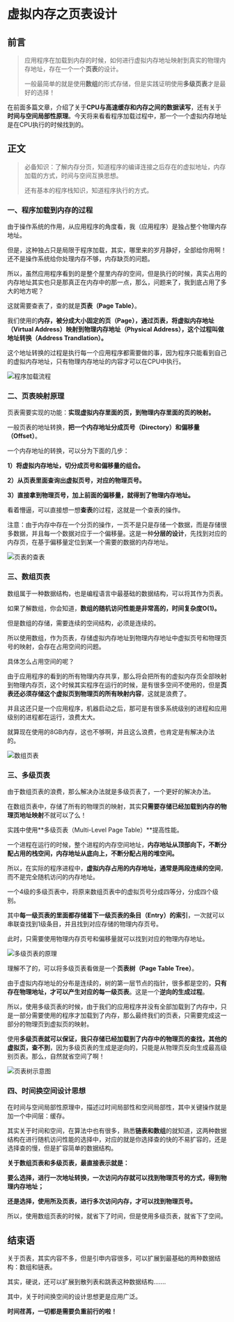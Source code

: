 # 虚拟内存之页表设计

## 前言

>应用程序在加载到内存的时候，如何进行虚拟内存地址映射到真实的物理内存地址，存在一个一个**页表**的设计。
>
>一般最简单的就是使用**数组**的形式存储，但是实践证明使用**多级页表**才是最好的选择！

在前面多篇文章，介绍了关于**CPU与高速缓存和内存之间的数据读写**，还有关于**时间与空间局部性原理**。今天将来看看程序加载过程中，那一个一个虚拟内存地址是在CPU执行的时候找到的。



## 正文

> 必备知识：了解内存分页，知道程序的编译连接之后存在的虚拟地址，内存加载的方式，时间与空间互换思想。
>
> 还有基本的程序栈知识，知道程序执行的方式。

### 一、程序加载到内存的过程

由于操作系统的作用，从应用程序的角度看，我（应用程序）是独占整个物理内存地址。

但是，这种独占只是局限于程序加载，其实，哪里来的岁月静好，全部给你用啊！还不是操作系统给你处理内存不够，内存缺页的问题。

所以，虽然应用程序看到的是整个屋里内存的空间，但是执行的时候，真实占用的内存地址其实也只是那真正在内存中的那一点，那么，问题来了，我到底占用了多大的地方呢？

这就需要查表了，查的就是**页表（Page Table）**。

我们使用的**内存，被分成大小固定的页（Page），通过页表，将虚拟内存地址（Virtual Address）映射到物理内存地址（Physical Address），这个过程叫做地址转换（Address Trandlation）。**

这个地址转换的过程是执行每一个应用程序都需要做的事，因为程序只能看到自己的虚拟内存地址，只有物理内存地址的内容才可以在CPU中执行。

![程序加载流程](41-虚拟内存之页表设计.assets/程序加载流程.png)





### 二、页表映射原理

页表需要实现的功能：**实现虚拟内存里面的页，到物理内存里面的页的映射。**

一般页表的地址转换，**把一个内存地址分成页号（Directory）和偏移量（Offset）**。

一个内存地址的转换，可以分为下面的几步：

**1）将虚拟内存地址，切分成页号和偏移量的组合。**

**2）从页表里面查询出虚拟页号，对应的物理页号。**

**3）直接拿到物理页号，加上前面的偏移量，就得到了物理内存地址。**

看着懵逼，可以直接想一想**查表**的过程，这就是一个查表的操作。

注意：由于内存中存在一个分页的操作，一页不是只是存储一个数据，而是存储很多数据，并且每一个数据对应于一个偏移量。这是一种**分层的设计**，先找到对应的内存页，在基于偏移量定位到某一个需要的数据的内存地址。

![页表的查表](41-虚拟内存之页表设计.assets/页表的查表.jpg)







### 三、数组页表

数组属于一种数据结构，也是编程语言中最基础的数据结构，可以将其作为页表。

如果了解数组，你会知道，**数组的随机访问性能是非常高的，时间复杂度O(1)。**

但是数组的存储，需要连续的空间结构，必须是连续的。

所以使用数组，作为页表，存储虚拟内存地址到物理内存地址中虚拟页号和物理页号的映射，会存在占用空间的问题。

具体怎么占用空间的呢？

由于应用程序的看到的所有物理内存共享，那么将会把所有的虚拟内存页全部映射到物理内存页，这个时候其实程序在运行的时候，是有很多空间不使用的，但是**页表还必须存储这个虚拟页到物理页的所有映射内容**，这就是浪费了。

并且这还只是一个应用程序，机器启动之后，那可是有很多系统级别的进程和应用级别的进程都在运行，浪费太大。

就算现在使用的8GB内存，这也不够啊，并且这么浪费，也肯定是有解决办法的。

![数组页表](41-虚拟内存之页表设计.assets/数组页表.jpg)





### 三、多级页表

由于数组页表的浪费，那么解决办法就是多级页表了，一个更好的解决办法。

在数组页表中，存储了所有的物理页的映射，其实**只需要存储已经加载到内存的物理页地址映射**不就可以了么！

实践中使用**多级页表（Multi-Level Page Table）**提高性能。

一个进程在运行的时候，整个进程的内存空间地址，**内存地址从顶部向下，不断分配占用的栈空间，内存地址从底向上，不断分配占用的堆空间。**

所以，在实际的程序进程中，**虚拟内存占用的内存地址，通常是两段连续的空间**，而不是完全随机访问的内存地址。

一个4级的多级页表中，将原来数组页表中的虚拟页号分成四等分，分成四个级别。

其中**每一级页表的里面都存储着下一级页表的条目（Entry）的索引**，一次就可以串联查找到1级条目，并且找到对应存储的物理内存页号。

此时，只需要使用物理内存页号和偏移量就可以找到对应的物理内存地址。

![多级页表的原理](41-虚拟内存之页表设计.assets/多级页表的原理.jpg)

理解不了的，可以将多级页表看做是一个**页表树（Page Table Tree）**。

由于虚拟内存地址的分布是连续的，树的第一层节点的指针，很多都是空的，**只有存在物理地址，才可以产生对应的每一级页表**。这是一个**逆向的生成过程**。

所以，使用多级页表的时候，由于我们的应用程序并没有全部加载到了内存中，只是一部分需要使用的程序才加载到了内存，那么最终我们的页表，只需要完成这一部分的物理页到虚拟页的映射。

使用**多级页表就可以保证，我只存储已经加载到了内存中的物理页的查找，其他的虚拟页，查不到**，因为多级页表的生成是逆向的，只能是从物理页反向生成最高级别页表。那么，自然就省空间了啊！

![页表树示意图](41-虚拟内存之页表设计.assets/页表树示意图.jpg)





### 四、时间换空间设计思想

在时间与空间局部性原理中，描述过时间局部性和空间局部性，其中关键操作就是加一个中间层：缓存。

其实关于时间和空间，在算法中也有很多，熟悉**链表和数组**的就知道，这两种数据结构在进行随机访问性能的选择中，对应的就是你选择查的快的不易扩容的，还是选择查的慢，但是扩容简单的数据结构。

**关于数组页表和多级页表，最直接表示就是：**

**要么选择，进行一次地址转换，一次访问内存就可以找到物理页号的方式，得到物理内存地址；**

**还是选择，使用所及页表，进行多次访问内存，才可以找到物理页号。**

所以，使用数组页表的时候，就省下了时间，但是使用多级页表，就省下了空间。









## 结束语

关于页表，其实内容不多，但是引申内容很多，可以扩展到最基础的两种数据结构：数组和链表。

其实，硬说，还可以扩展到散列表和跳表这种数据结构.......

其中，关于时间换空间的设计思想更是应用广泛。

**时间荏苒，一切都是需要负重前行的啦！**









